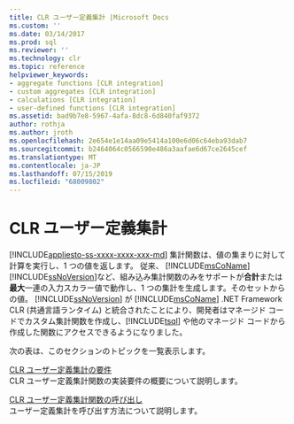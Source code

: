 ```yaml
---
title: CLR ユーザー定義集計 |Microsoft Docs
ms.custom: ''
ms.date: 03/14/2017
ms.prod: sql
ms.reviewer: ''
ms.technology: clr
ms.topic: reference
helpviewer_keywords:
- aggregate functions [CLR integration]
- custom aggregates [CLR integration]
- calculations [CLR integration]
- user-defined functions [CLR integration]
ms.assetid: bad9b7e8-5967-4afa-8dc8-6d840faf9372
author: rothja
ms.author: jroth
ms.openlocfilehash: 2e654e1e14aa09e5414a100e6d06c64eba93dab7
ms.sourcegitcommit: b2464064c0566590e486a3aafae6d67ce2645cef
ms.translationtype: MT
ms.contentlocale: ja-JP
ms.lasthandoff: 07/15/2019
ms.locfileid: "68009802"
---
```

# <a name="clr-user-defined-aggregates"></a>CLR ユーザー定義集計
[!INCLUDE[appliesto-ss-xxxx-xxxx-xxx-md](../../includes/appliesto-ss-xxxx-xxxx-xxx-md.md)]
  集計関数は、値の集まりに対して計算を実行し、1 つの値を返します。 従来、 [!INCLUDE[msCoName](../../includes/msconame-md.md)] [!INCLUDE[ssNoVersion](../../includes/ssnoversion-md.md)]など、組み込み集計関数のみをサポートが**合計**または**最大**一連の入力スカラー値で動作し、1 つの集計を生成します。そのセットからの値。 [!INCLUDE[ssNoVersion](../../includes/ssnoversion-md.md)] が [!INCLUDE[msCoName](../../includes/msconame-md.md)] .NET Framework CLR (共通言語ランタイム) と統合されたことにより、開発者はマネージド コードでカスタム集計関数を作成し、[!INCLUDE[tsql](../../includes/tsql-md.md)] や他のマネージド コードから作成した関数にアクセスできるようになりました。  
  
 次の表は、このセクションのトピックを一覧表示します。  
  
 [CLR ユーザー定義集計の要件](../../relational-databases/clr-integration-database-objects-user-defined-functions/clr-user-defined-aggregates-requirements.md)  
 CLR ユーザー定義集計関数の実装要件の概要について説明します。  
  
 [CLR ユーザー定義集計関数の呼び出し](../../relational-databases/clr-integration-database-objects-user-defined-functions/clr-user-defined-aggregate-invoking-functions.md)  
 ユーザー定義集計を呼び出す方法について説明します。  
  
  
